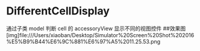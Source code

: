 # DifferentCellDisplay
通过子类 model 判断 cell 的 accessoryView 显示不同的视图控件
##效果图
[img]file:///Users/xiaoban/Desktop/Simulator%20Screen%20Shot%202016%E5%B9%B44%E6%9C%881%E6%97%A5%2011.25.53.png
